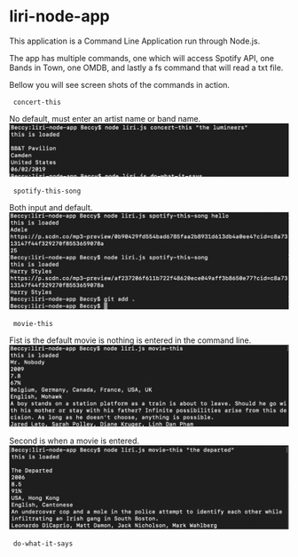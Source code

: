 # liri-node-app

This application is a Command Line Application run through Node.js. 

The app has multiple commands, one which will access Spotify API, one Bands in Town, one OMDB, and lastly a fs command that will read a txt file. 

Bellow you will see screen shots of the commands in action. 

     concert-this

No default, must enter an artist name or band name. 
![bandTown](/Images/bands.png)


     spotify-this-song
Both input and default.
![Spotify](/Images/spotify.png)

     movie-this
Fist is the default movie is nothing is entered in the command line. 
![OMDB](/Images/Movie1.png)

Second is when a movie is entered. 
![OMDB](/Images/movie2.png)


     do-what-it-says


